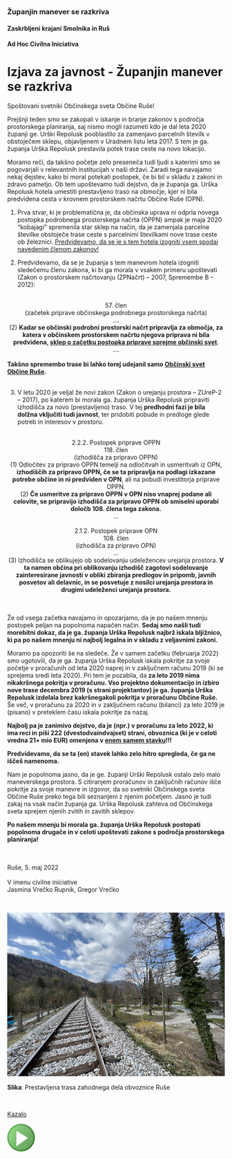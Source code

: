 ### Županjin manever se razkriva

#### Zaskrbljeni krajani Smolnika in Ruš
#### Ad Hoc Civilna Iniciativa

# Izjava za javnost - Županjin manever se razkriva

Spoštovani svetniki Občinskega sveta Občine Ruše!

Prejšnji teden smo se zakopali v iskanje in branje zakonov 
s področja prostorskega planiranja, saj nismo mogli razumeti 
kdo je dal leta 2020 županji ge. Urški Repolusk pooblastilo 
za zamenjavo parcelnih številk v obstoječem sklepu, objavljenem 
v Uradnem listu leta 2017. S tem je ga. županja Urška Repolusk 
prestavila potek trase ceste na novo lokacijo.

Moramo reči, da takšno početje zelo preseneča tudi ljudi s 
katerimi smo se pogovarjali v relevantnih institucijah v naši 
državi. Zaradi tega navajamo nekaj dejstev, kako bi moral potekati 
postopek, če bi bil v skladu z zakoni in zdravo pametjo. Ob tem 
upoštevamo tudi dejstvo, da je županja ga. Urška Repolusk hotela 
umestiti prestavljeno traso na območje, kjer ni bila predvidena 
cesta v krovnem prostorskem načrtu Občine Ruše (OPN).

1. Prva stvar, ki je problematična je, da občinska uprava ni 
odprla novega postopka podrobnega prostorskega načrta (OPPN) 
ampak je maja 2020 “kobajagi” spremenila star sklep na način, 
da je zamenjala parcelne številke obstoječe trase ceste s 
parcelnimi številkami nove trase ceste ob železnici. 
<u>Predvidevamo, da se je s tem hotela izogniti vsem spodaj 
navedenim členom zakonov!</u>

2. Predvidevamo, da se je županja s tem manevrom hotela izogniti 
sledečemu členu zakona, ki bi ga morala v vsakem primeru upoštevati 
(Zakon o prostorskem načrtovanju (ZPNačrt) – 2007, Spremembe B – 2012):
<br/><br/>
<center>
57. člen<br/>
(začetek priprave občinskega podrobnega prostorskega načrta)<br/>
....<br/>
(2) <b>Kadar se občinski podrobni prostorski načrt pripravlja za območja, 
za katera v občinskem prostorskem načrtu njegova priprava ni bila predvidena, 
<u>sklep o začetku postopka priprave sprejme občinski svet</u></b>.<br/>
....<br/><br/>
</center>
<b>Takšno spremembo trase bi lahko torej udejanil samo <u>Občinski svet Občine Ruše</u>.</b>
<br/><br/>
	
3. V letu 2020 je veljal že novi zakon (Zakon o urejanju prostora – ZUreP-2 – 2017), 
po katerem bi morala ga. županja Urška Repolusk pripraviti izhodišča za novo 
(prestavljeno) traso. V tej **predhodni fazi je bila dolžna vključiti tudi 
javnost**, ter pridobiti pobude in predloge glede potreb in interesov v prostoru.
<br/><br/>
<center>
2.2.2. Postopek priprave OPPN<br/>
118. člen<br/>
(izhodišča za pripravo OPPN)<br/>
(1) Odločitev za pripravo OPPN temelji na odločitvah in usmeritvah iz OPN, 
<b>izhodiščih za pripravo OPPN, če se ta pripravlja na podlagi izkazane potrebe 
občine in ni predviden v OPN</b>, ali na pobudi investitorja priprave OPPN.<br/>
(2) <b>Če usmeritve za pripravo OPPN v OPN niso vnaprej podane ali celovite, 
se pripravijo izhodišča za pripravo OPPN ob smiselni uporabi 
določb 108. člena tega zakona.</b><br/>
...<br/><br/>
2.1.2. Postopek priprave OPN<br/>
108. člen<br/>
(izhodišča za pripravo OPN)<br/>
...<br/>
(3) Izhodišča se oblikujejo ob sodelovanju udeležencev urejanja prostora. 
<b>V ta namen občina pri oblikovanju izhodišč zagotovi sodelovanje zainteresirane 
javnosti v obliki zbiranja predlogov in pripomb, javnih posvetov ali delavnic, 
in se posvetuje z nosilci urejanja prostora in drugimi udeleženci urejanja 
prostora.</b>
</center>
<br/><br/>
	
Že od vsega začetka navajamo in opozarjamo, da je po našem mnenju postopek 
peljan na popolnoma napačen način. <b>Sedaj smo našli tudi morebitni dokaz, 
da je ga. županja Urška Repolusk najbrž iskala bljižnico, ki pa po našem 
mnenju ni najbolj legalna in v skladu z veljavnimi zakoni.</b>

Moramo pa opozoriti še na sledeče. Že v samem začetku (februarja 2022) 
smo ugotovili, da je ga. županja Urška Repolusk iskala pokritje za svoje 
početje v proračunih od leta 2020 naprej in v zaključnem računu 2019 
(ki se sprejema sredi leta 2020). Pri tem je pozabila, da **za leto 2019 
nima nikakršnega pokritja v proračunu. Vso projektno dokumentacijo in 
izbiro nove trase decembra 2019 (s strani projektantov) je ga. županja 
Urška Repolusk izdelala brez kakršnegakoli pokritja v proračunu 
Občine Ruše.** Še več, v proračunu za 2020 in v zaključnem računu 
(bilanci) za leto 2019 je (pisano) v preteklem času iskala pokritje 
za nazaj.


<b>Najbolj pa je zanimivo dejstvo, da je (npr.) v proračunu za leto 2022, 
ki ima reci in piši 222 (dvestodvaindvajset) strani, obvoznica (ki je 
v celoti vredna 21+ mio EUR) omenjena v <u>enem samem stavku</u>!!!</b>

**Predvidevamo, da se ta (en) stavek lahko zelo hitro spregleda, če ga 
ne iščeš namenoma.**

Nam je popolnoma jasno, da je ge. županji Urški Repolusk ostalo zelo 
malo maneverskega prostora. S citiranjem proračunov in zaključnih 
računov išče pokritje za svoje manevre in izgovor, da so svetniki 
Občinskega sveta Občine Ruše preko tega bili seznanjeni z njenim 
početjem. Jasno je tudi zakaj na vsak način županja ga. Urška Repolusk 
zahteva od Občinskega sveta sprejem njenih zvitih in zavitih sklepov.

**Po našem mnenju bi morala ga. županja Urška Repolusk postopati popolnoma 
drugače in v celoti upoštevati zakone s področja prostorskega planiranja!**


<br/><br/>
Ruše, 5. maj 2022 <br/><br/>
V imenu civilne iniciative<br/> 
Jasmina Vrečko Rupnik, Gregor Vrečko

<br/>
	
![Kazalo](./pic/2022-05-05-ProgaVzhod-Light-03.jpg)

**Slika**: Prestavljena trasa zahodnega dela obvoznice Ruše

<br/>
	
[Kazalo](index-izjave-za-javnost.md)

![GIT](./pic/status_work_green_64x64.png)                                    